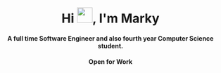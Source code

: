 
<div align="center">
<h1 align="center">Hi <img width="35" src="https://user-images.githubusercontent.com/49338297/173238305-1bd403fb-fd7f-4cc0-bff2-0f17db7edf5c.gif">, I'm Marky</h1>
<h4 align="center">A full time Software Engineer and also fourth year Computer Science student.</h4>
<h4 align="center">Open for Work</h4>

</div>
